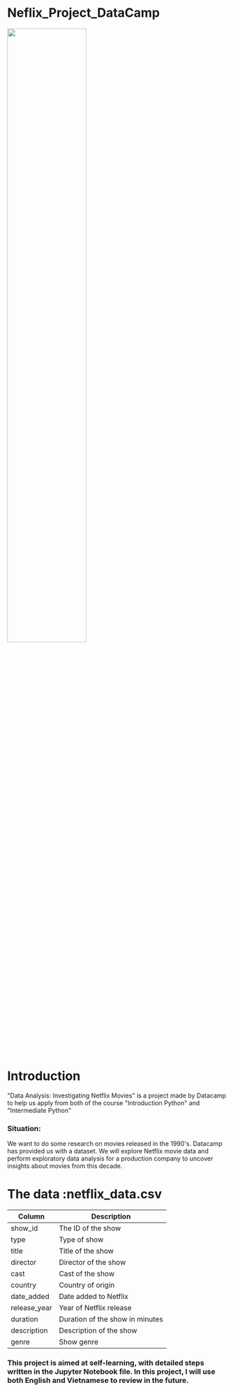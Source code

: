 # Neflix_Project_DataCamp
<img src='https://help.nflxext.com/43e0db2f-fea0-4308-bfb9-09f2a88f6ee4_what_is_netflix_1_en.png' width=60%>

# Introduction 
"Data Analysis: Investigating Netflix Movies" is a project made by Datacamp to help us apply from both of the course "Introduction Python" and "Intermediate Python"
### Situation:
We want to do some research on movies released in the 1990's. Datacamp has provided us with a dataset. We will explore Netflix movie data and perform exploratory data analysis for a production company to uncover insights about movies from this decade.
# The data :**netflix_data.csv** 

| Column       | Description                     |
|--------------|---------------------------------|
| show_id      | The ID of the show              |
| type         | Type of show                    |
| title        | Title of the show               |
| director     | Director of the show            |
| cast         | Cast of the show                |
| country      | Country of origin               |
| date_added   | Date added to Netflix           |
| release_year | Year of Netflix release         |
| duration     | Duration of the show in minutes |
| description  | Description of the show         |
| genre        | Show genre                      |

### This project is aimed at self-learning, with detailed steps written in the Jupyter Notebook file. In this project, I will use both English and Vietnamese to review in the future.
